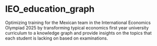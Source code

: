 # IEO_education_graph
Optimizing training for the Mexican team in the International Economics Olympiad 2025 by transforming typical economics first year university curriculum to a knowledge graph and provide insights on the topics that each student is lacking on based on examinations. 
